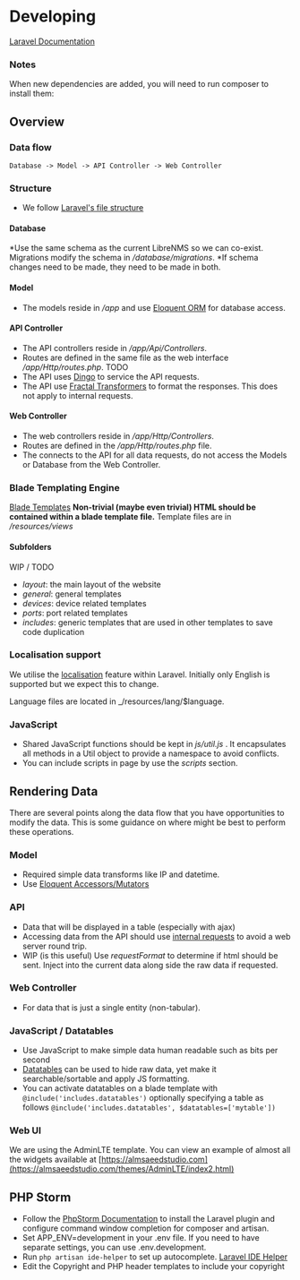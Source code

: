 Developing
==========


[Laravel Documentation](https://laravel.com/docs)

### Notes
When new dependencies are added, you will need to run composer to install them:


Overview
--------

### Data flow
```
Database -> Model -> API Controller -> Web Controller
```


### Structure
* We follow [Laravel's file structure](https://laravel.com/docs/structure)


#### Database
*Use the same schema as the current LibreNMS so we can co-exist.  Migrations modify the schema in _/database/migrations_.
*If schema changes need to be made, they need to be made in both.

#### Model
* The models reside in _/app_ and use [Eloquent ORM](https://laravel.com/docs/eloquent) for database access.

#### API Controller
* The API controllers reside in _/app/Api/Controllers_.
* Routes are defined in the same file as the web interface _/app/Http/routes.php_. TODO
* The API uses [Dingo](https://github.com/dingo/api/wiki) to service the API requests.
* The API use [Fractal Transformers](http://fractal.thephpleague.com/transformers/) to format the responses.  This does not apply to internal requests.

#### Web Controller
* The web controllers reside in _/app/Http/Controllers_.
* Routes are defined in the _/app/Http/routes.php_ file.
* The connects to the API for all data requests, do not access the Models or Database from the Web Controller.

### Blade Templating Engine
[Blade Templates](https://laravel.com/docs/blade)
__Non-trivial (maybe even trivial) HTML should be contained within a blade template file.__
Template files are in _/resources/views_
#### Subfolders
WIP / TODO
* _layout_: the main layout of the website
* _general_: general templates
* _devices_: device related templates
* _ports_: port related templates
* _includes_: generic templates that are used in other templates to save code duplication

### Localisation support
We utilise the [localisation](https://laravel.com/docs/5.2/localization) feature within Laravel. Initially only English is supported but we expect this to change.

Language files are located in _/resources/lang/$language.

### JavaScript
* Shared JavaScript functions should be kept in _js/util.js_ .  It encapsulates all methods in a Util object to provide a namespace to avoid conflicts.
* You can include scripts in page by use the _scripts_ section.


Rendering Data
--------------
There are several points along the data flow that you have opportunities to modify the data.
This is some guidance on where might be best to perform these operations.


### Model
* Required simple data transforms like IP and datetime.
* Use [Eloquent Accessors/Mutators](https://laravel.com/docs/eloquent-mutators#accessors-and-mutators)

### API
* Data that will be displayed in a table (especially with ajax)
* Accessing data from the API should use [internal requests](https://github.com/dingo/api/wiki/Internal-Requests) to avoid a web server round trip.
* WIP (is this useful) Use _requestFormat_ to determine if html should be sent. Inject into the current data along side the raw data if requested.

### Web Controller
* For data that is just a single entity (non-tabular).


### JavaScript / Datatables
* Use JavaScript to make simple data human readable such as bits per second
* [Datatables](https://www.datatables.net/manual/index) can be used to hide raw data, yet make it searchable/sortable and apply JS formatting.
* You can activate datatables on a blade template with `@include('includes.datatables')`  optionally specifying a table as follows `@include('includes.datatables', $datatables=['mytable'])`


### Web UI
We are using the AdminLTE template.
You can view an example of almost all the widgets available at [https://almsaeedstudio.com](https://almsaeedstudio.com/themes/AdminLTE/index2.html)

PHP Storm
---------

* Follow the [PhpStorm Documentation](https://confluence.jetbrains.com/display/PhpStorm/Laravel+Development+using+PhpStorm) to install the Laravel plugin and configure command window completion for composer and artisan.
* Set APP_ENV=development in your .env file. If you need to have separate settings, you can use .env.development.
* Run `php artisan ide-helper` to set up autocomplete. [Laravel IDE Helper](https://github.com/barryvdh/laravel-ide-helper)
* Edit the Copyright and PHP header templates to include your copyright

